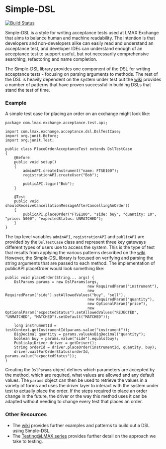 Simple-DSL
==========

[![Build Status](https://travis-ci.org/LMAX-Exchange/Simple-DSL.svg?branch=master)](https://travis-ci.org/LMAX-Exchange/Simple-DSL)

Simple-DSL is a style for writing acceptance tests used at LMAX Exchange that aims to balance human and machine readability. The intention is that developers and non-developers alike can easily read
and understand an acceptance test, and developer IDEs can understand enough of an acceptance test to support useful, but not necessarily comprehensive searching, refactoring and name completion.

The Simple-DSL library provides one component of the DSL for writing acceptance tests - focusing on parsing arguments to methods. The rest of the DSL is heavily
dependent on the system under test but the [wiki](https://github.com/LMAX-Exchange/Simple-DSL/wiki) provides a number of patterns that have proven successful in
building DSLs that stand the test of time.


### Example

A simple test case for placing an order on an exchange might look like:

    package com.lmax.exchange.acceptance.test.api;

    import com.lmax.exchange.acceptance.dsl.DslTestCase;
    import org.junit.Before;
    import org.junit.Test;

    public class PlaceOrderAcceptanceTest extends DslTestCase
    {
        @Before
        public void setup()
        {
            adminAPI.createInstrument("name: FTSE100");
            registrationAPI.createUser("Bob");

            publicAPI.login("Bob");
        }

        @Test
        public void shouldReceiveCancellationMessageAfterCancellingAnOrder()
        {
            publicAPI.placeOrder("FTSE100", "side: buy", "quantity: 10", "price: 5000", "expectedStatus: UNMATCHED");
        }
    }

The top level variables <code>adminAPI</code>, <code>registrationAPI</code> and <code>publicAPI</code> are provided by the <code>DslTestCase</code> class and represent three key gateways different
types of users use to access the system. This is the type of test that results from applying the various patterns described on the [wiki](https://github.com/LMAX-Exchange/Simple-DSL/wiki). However,
the Simple-DSL library is focused on verifying and parsing the string arguments that are passed to each method. The implementation of publicAPI.placeOrder would look something like:

    public void placeOrder(String... args) {
        DslParams params = new DslParams(args,
                                         new RequiredParam("instrument"),
                                         new RequiredParam("side").setAllowedValues("buy", "sell"),
                                         new RequiredParam("quantity"),
                                         new OptionalParam("price"),
                                         new OptionalParam("expectedStatus").setAllowedValues("REJECTED", "UNMATCHED", "MATCHED").setDefault("MATCHED"));

        long instrumentId = testContext.getInstrumentId(params.value("instrument"));
        BigDecimal quantity = params.valueAsBigDecimal("quantity");
        boolean buy = params.value("side").equals(buy);
        PublicApiDriver driver = getDriver();
        String orderId = driver.placeOrder(instrumentId, quantity, buy);
        driver.waitForOrderStatus(orderId, params.value("expectedStatus"));
    }

Creating the <code>DslParams</code> object defines which parameters are accepted by the method, which are required, what values are allowed and any default values. The <code>params</code> object
can then be used to retrieve the values in a variety of forms and uses the driver layer to interact with the system under test to actually place the order. If the steps required to place an order
change in the future, the driver or the way this method uses it can be adapted without needing to change every test that places an order.

### Other Resources

 * The [wiki](https://github.com/LMAX-Exchange/Simple-DSL/wiki) provides further examples and patterns to build out a DSL using Simple-DSL.
 * The [Testing@LMAX series](https://www.symphonious.net/testing-at-lmax/) provides further detail on the approach we take to testing.
